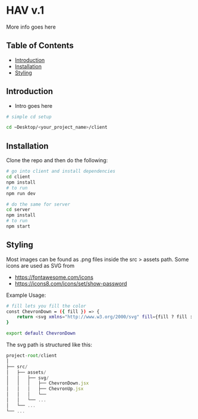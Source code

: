 # HAV v.1

More info goes here


## Table of Contents

- [Introduction](#introduction)
- [Installation](#installation)
- [Styling](#styling)

## Introduction

- Intro goes here

```bash
# simple cd setup 

cd ~Desktop/<your_project_name>/client

```

## Installation

Clone the repo and then do the following:

```bash
# go into client and install dependencies
cd client
npm install
# to run
npm run dev
```

```bash
# do the same for server
cd server
npm install
# to run
npm start
```

## Styling

Most images can be found as .png files inside the src > assets path. Some icons are used as SVG from 
- https://fontawesome.com/icons 
- https://icons8.com/icons/set/show-password

Example Usage: 

```bash
# fill lets you fill the color
const ChevronDown = ({ fill }) => {
    return <svg xmlns="http://www.w3.org/2000/svg" fill={fill ? fill : "#fff"} width="10" height="10" viewBox="0 0 24 24"><path d="M12 21l-12-18h24z" /></svg>
}

export default ChevronDown
```

The svg path is structured like this:


```javascript
project-root/client
│
├── src/
│   ├── assets/
│   │   ├── svg/
│   │   │   ├── ChevronDown.jsx
│   │   │   ├── ChevronUp.jsx
│   │   │   └── 
│   │   └── ...
│   └── ...
└── ...
```
